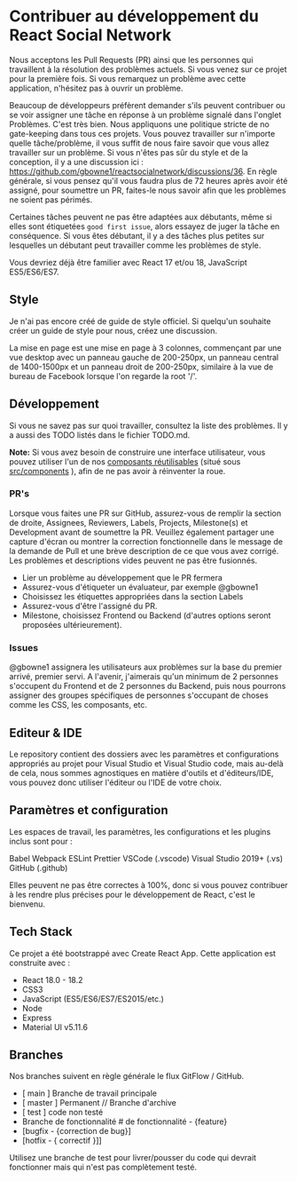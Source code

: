 # Contribuer au développement du React Social Network

Nous acceptons les Pull Requests (PR) ainsi que les personnes qui travaillent à la résolution des problèmes actuels. Si vous venez sur ce projet pour la première fois.
Si vous remarquez un problème avec cette application, n'hésitez pas à ouvrir un problème.

Beaucoup de développeurs préfèrent demander s'ils peuvent contribuer ou se voir assigner une tâche en réponse à un problème signalé dans l'onglet Problèmes. C'est très bien. Nous appliquons une politique stricte de no gate-keeping dans tous ces projets. Vous pouvez travailler sur n'importe quelle tâche/problème, il vous suffit de nous faire savoir que vous allez travailler sur un problème.
Si vous n'êtes pas sûr du style et de la conception, il y a une discussion ici : <https://github.com/gbowne1/reactsocialnetwork/discussions/36>. 
En règle générale, si vous pensez qu'il vous faudra plus de 72 heures après avoir été assigné, pour soumettre un PR, faites-le nous savoir afin que les problèmes ne soient pas périmés.

Certaines tâches peuvent ne pas être adaptées aux débutants, même si elles sont étiquetées `good first issue`, alors essayez de juger la tâche en conséquence. Si vous êtes débutant, il y a des tâches plus petites sur lesquelles un débutant peut travailler comme les problèmes de style.

Vous devriez déjà être familier avec React 17 et/ou 18, JavaScript ES5/ES6/ES7.

## Style

Je n'ai pas encore créé de guide de style officiel. Si quelqu'un souhaite créer un guide de style pour nous, créez une discussion.

La mise en page est une mise en page à 3 colonnes, commençant par une vue desktop avec un panneau gauche de 200-250px, un panneau central de 1400-1500px et un panneau droit de 200-250px, similaire à la vue de bureau de Facebook lorsque l'on regarde la root '/'.

## Développement

Si vous ne savez pas sur quoi travailler, consultez la liste des problèmes. Il y a aussi des TODO listés dans le fichier TODO.md.

**Note:** Si vous avez besoin de construire une interface utilisateur, vous pouvez utiliser l'un de nos [composants réutilisables](REUSABLE_COMPONENTS.md) (situé sous [src/components](../src/components) ), afin de ne pas avoir à réinventer la roue.

### PR's

Lorsque vous faites une PR sur GitHub, assurez-vous de remplir la section de droite, Assignees, Reviewers, Labels, Projects, Milestone(s) et Development avant de soumettre la PR. Veuillez également partager une capture d'écran ou montrer la correction fonctionnelle dans le message de la demande de Pull et une brève description de ce que vous avez corrigé. Les problèmes et descriptions vides peuvent ne pas être fusionnés.

- Lier un problème au développement que le PR fermera
- Assurez-vous d'étiqueter un évaluateur, par exemple @gbowne1
- Choisissez les étiquettes appropriées dans la section Labels
- Assurez-vous d'être l'assigné du PR.
- Milestone, choisissez Frontend ou Backend (d'autres options seront proposées ultérieurement).

### Issues

@gbowne1 assignera les utilisateurs aux problèmes sur la base du premier arrivé, premier servi. A l'avenir, j'aimerais qu'un minimum de 2 personnes s'occupent du Frontend et de 2 personnes du Backend, puis nous pourrons assigner des groupes spécifiques de personnes s'occupant de choses comme les CSS, les composants, etc.

## Editeur & IDE

Le repository contient des dossiers avec les paramètres et configurations appropriés au projet pour Visual Studio et Visual Studio code, mais au-delà de cela, nous sommes agnostiques en matière d'outils et d'éditeurs/IDE, vous pouvez donc utiliser l'éditeur ou l'IDE de votre choix.

## Paramètres et configuration

Les espaces de travail, les paramètres, les configurations et les plugins inclus sont pour :

Babel
Webpack
ESLint
Prettier
VSCode (.vscode)
Visual Studio 2019+ (.vs)
GitHub (.github)

Elles peuvent ne pas être correctes à 100%, donc si vous pouvez contribuer à les rendre plus précises pour le développement de React, c'est le bienvenu.

## Tech Stack

Ce projet a été bootstrappé avec Create React App.
Cette application est construite avec :

- React 18.0 - 18.2
- CSS3
- JavaScript (ES5/ES6/ES7/ES2015/etc.)
- Node
- Express
- Material UI v5.11.6

## Branches

Nos branches suivent en règle générale le flux GitFlow / GitHub.

- [ main ] Branche de travail principale
- [ master ] Permanent // Branche d'archive
- [ test ] code non testé
- Branche de fonctionnalité # de fonctionnalité - {feature}
- [bugfix - {correction de bug}]
- [hotfix - { correctif }]]

Utilisez une branche de test pour livrer/pousser du code qui devrait fonctionner mais qui n'est pas complètement testé.
